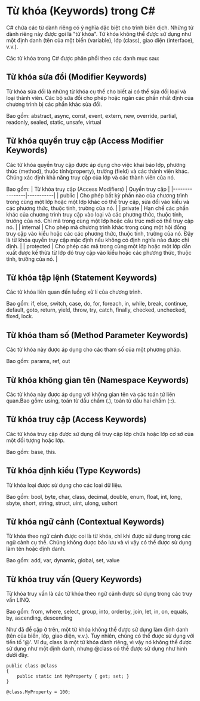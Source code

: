 # Từ khóa (Keywords) trong C#

C# chứa các từ dành riêng có ý nghĩa đặc biệt cho trình biên dịch. Những từ dành riêng này được gọi là "từ khóa". Từ khóa không thể được sử dụng như một định danh (tên của một biến (variable), lớp (class), giao diện (interface), v.v.).

Các từ khóa trong C# được phân phối theo các danh mục sau:

## Từ khóa sửa đổi (Modifier Keywords)
Từ khóa sửa đổi là những từ khóa cụ thể cho biết ai có thể sửa đổi loại và loại thành viên. Các bộ sửa đổi cho phép hoặc ngăn các phần nhất định của chương trình bị các phần khác sửa đổi.

Bao gồm: abstract, async, const, event, extern, new, override, partial, readonly, sealed, static, unsafe, virtual

## Từ khóa quyền truy cập (Access Modifier Keywords) 
Các từ khóa quyền truy cập được áp dụng cho việc khai báo lớp, phương thức (method), thuộc tính(property), trường (field) và các thành viên khác. Chúng xác định khả năng truy cập của lớp và các thành viên của nó.

Bao gồm: 
| Từ khóa truy cập (Access Modifiers) |	Quyền truy cập |
|----------------|-----------|
| public	    | Cho phép bất kỳ phần nào của chương trình trong cùng một lớp hoặc một lớp khác có thể truy cập, sửa đổi vào kiểu và các phương thức, thuộc tính, trường của nó. |
| private	    | Hạn chế các phần khác của chương trình truy cập vào loại và các phương thức, thuộc tính, trường của nó. Chỉ mã trong cùng một lớp hoặc cấu trúc mới có thể truy cập nó. |
| internal	    | Cho phép mã chương trình khác trong cùng một hội đồng truy cập vào kiểu hoặc các các phương thức, thuộc tính, trường của nó. Đây là từ khóa quyền truy cập mặc định nếu không có định nghĩa nào được chỉ định. |
| protected	    | Cho phép các mã trong cùng một lớp hoặc một lớp dẫn xuất được kế thừa từ lớp đó truy cập vào kiểu hoặc các phương thức, thuộc tính, trường của nó. |

## Từ khóa tập lệnh (Statement Keywords)

Các từ khóa liên quan đến luồng xử lí của chương trình.

Bao gồm: if, else, switch, case, do, for, foreach, in, while, break, continue, default, goto, return, yield, throw, try, catch, finally, checked, unchecked, fixed, lock.

## Từ khóa tham số (Method Parameter Keywords)

Các từ khóa này được áp dụng cho các tham số của một phương pháp.

Bao gồm: params, ref, out

## Từ khóa không gian tên (Namespace Keywords)

Các từ khóa này được áp dụng với không gian tên và các toán tử liên quan.Bao gồm: using, toán từ dấu chấm (.), toán từ dấu hai chấm (::).

## Từ khóa truy cập (Access Keywords)
Các từ khóa truy cập được sử dụng để truy cập lớp chứa hoặc lớp cơ sở của một đối tượng hoặc lớp.

Bao gồm: base, this.

## Từ khóa định kiểu (Type Keywords)
Từ khóa loại được sử dụng cho các loại dữ liệu.

Bao gồm: bool, byte, char, class, decimal, double, enum, float, int, long, sbyte, short, string, struct, uint, ulong, ushort

## Từ khóa ngữ cảnh (Contextual Keywords)
Từ khóa theo ngữ cảnh được coi là từ khóa, chỉ khi được sử dụng trong các ngữ cảnh cụ thể. Chúng không được bảo lưu và vì vậy có thể được sử dụng làm tên hoặc định danh.

Bao gồm: add, var, dynamic, global, set, value

## Từ khóa truy vấn (Query Keywords)
Từ khóa truy vấn là các từ khóa theo ngữ cảnh được sử dụng trong các truy vấn LINQ.

Bao gồm: from, where, select, group, into, orderby, join, let, in, on, equals, by, ascending, descending

Như đã đề cập ở trên, một từ khóa không thể được sử dụng làm định danh (tên của biến, lớp, giao diện, v.v.). Tuy nhiên, chúng có thể được sử dụng với tiền tố '@'. Ví dụ, class là một từ khóa dành riêng, vì vậy nó không thể được sử dụng như một định danh, nhưng @class có thể được sử dụng như hình dưới đây.

```
public class @class
{
    public static int MyProperty { get; set; }
}

@class.MyProperty = 100;
```